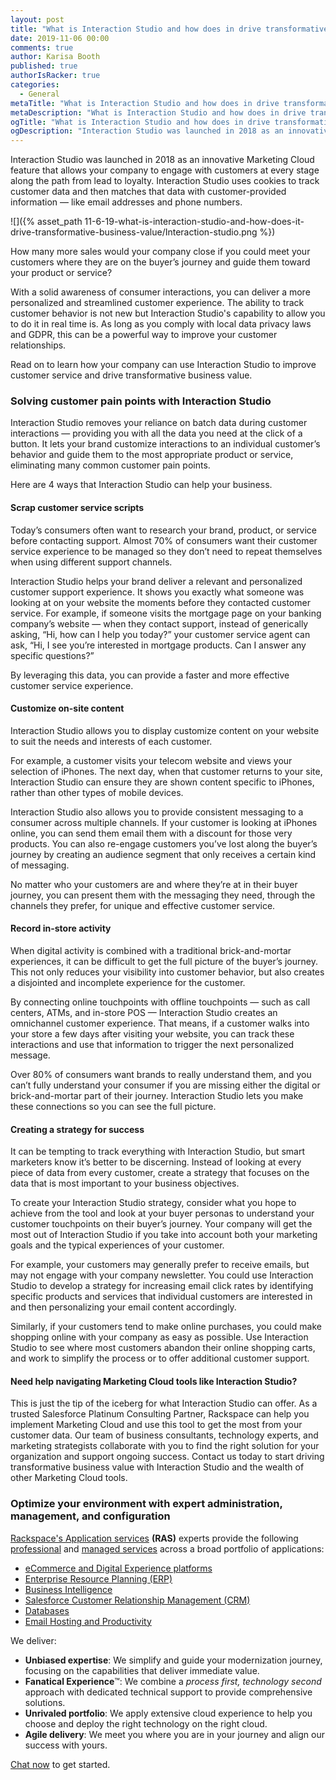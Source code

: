 ```yaml
---
layout: post
title: "What is Interaction Studio and how does in drive transformative business value?"
date: 2019-11-06 00:00
comments: true
author: Karisa Booth
published: true
authorIsRacker: true
categories:
  - General
metaTitle: "What is Interaction Studio and how does in drive transformative business value?"
metaDescription: "What is Interaction Studio and how does in drive transformative business value?"
ogTitle: "What is Interaction Studio and how does in drive transformative business value?"
ogDescription: "Interaction Studio was launched in 2018 as an innovative Marketing Cloud feature that allows your company to engage with customers at every stage along the path from lead to loyalty."
---
```


Interaction Studio was launched in 2018 as an innovative Marketing Cloud feature that allows your company to engage with customers at every stage along the path from lead to loyalty. Interaction Studio uses cookies to track customer data and then matches that data with customer-provided information &mdash; like email addresses and phone numbers.  

<!-- more -->

![]({% asset_path 11-6-19-what-is-interaction-studio-and-how-does-it-drive-transformative-business-value/Interaction-studio.png %})

How many more sales would your company close if you could meet your customers where they are on the buyer’s journey and guide them toward your product or service?

With a solid awareness of consumer interactions, you can deliver a more personalized and streamlined customer experience. The ability to track customer behavior is not new but Interaction Studio's capability to allow you to do it in real time is. As long as you comply with local data privacy laws and GDPR, this can be a powerful way to improve your customer relationships.

Read on to learn how your company can use Interaction Studio to improve customer service and drive transformative business value.

### Solving customer pain points with Interaction Studio

Interaction Studio removes your reliance on batch data during customer interactions &mdash; providing you with all the data you need at the click of a button. It lets your brand customize interactions to an individual customer’s behavior and guide them to the most appropriate product or service, eliminating many common customer pain points. 

Here are 4 ways that Interaction Studio can help your business.

#### Scrap customer service scripts

Today’s consumers often want to research your brand, product, or service before contacting support. Almost 70% of consumers want their customer service experience to be managed so they don’t need to repeat themselves when using different support channels.

Interaction Studio helps your brand deliver a relevant and personalized customer support experience. It shows you exactly what someone was looking at on your website the moments before they contacted customer service. For example, if someone visits the mortgage page on your banking company’s website &mdash; when they contact support, instead of generically asking, “Hi, how can I help you today?” your customer service agent can ask, “Hi, I see you’re interested in mortgage products. Can I answer any specific questions?”

By leveraging this data, you can provide a faster and more effective customer service experience. 

#### Customize on-site content

Interaction Studio allows you to display customize content on your website to suit the needs and interests of each customer.

For example, a customer visits your telecom website and views your selection of iPhones. The next day, when that customer returns to your site, Interaction Studio can ensure they are shown content specific to iPhones, rather than other types of mobile devices.

Interaction Studio also allows you to provide consistent messaging to a consumer across multiple channels. If your customer is looking at iPhones online, you can send them email them with a discount for those very products. You can also re-engage customers you’ve lost along the buyer’s journey by creating an audience segment that only receives a certain kind of messaging.

No matter who your customers are and where they’re at in their buyer journey, you can present them with the messaging they need, through the channels they prefer, for unique and effective customer service.

#### Record in-store activity

When digital activity is combined with a traditional brick-and-mortar experiences, it can be difficult to get the full picture of the buyer’s journey. This not only reduces your visibility into customer behavior, but also creates a disjointed and incomplete experience for the customer.

By connecting online touchpoints with offline touchpoints &mdash; such as call centers, ATMs, and in-store POS &mdash; Interaction Studio creates an omnichannel customer experience. That means, if a customer walks into your store a few days after visiting your website, you can track these interactions and use that information to trigger the next personalized message.

Over 80% of consumers want brands to really understand them, and you can’t fully understand your consumer if you are missing either the digital or brick-and-mortar part of their journey. Interaction Studio lets you make these connections so you can see the full picture.

#### Creating a strategy for success

It can be tempting to track everything with Interaction Studio, but smart marketers know it’s better to be discerning. Instead of looking at every piece of data from every customer, create a strategy that focuses on the data that is most important to your business objectives.

To create your Interaction Studio strategy, consider what you hope to achieve from the tool and look at your buyer personas to understand your customer touchpoints on their buyer’s journey. Your company will get the most out of Interaction Studio if you take into account both your marketing goals and the typical experiences of your customer.

For example, your customers may generally prefer to receive emails, but may not engage with your company newsletter. You could use Interaction Studio to develop a strategy for increasing email click rates by identifying specific products and services that individual customers are interested in and then personalizing your email content accordingly.

Similarly, if your customers tend to make online purchases, you could make shopping online with your company as easy as possible. Use Interaction Studio to see where most customers abandon their online shopping carts, and work to simplify the process or to offer additional customer support.

#### Need help navigating Marketing Cloud tools like Interaction Studio?

This is just the tip of the iceberg for what Interaction Studio can offer. As a trusted Salesforce Platinum Consulting Partner, Rackspace can help you implement Marketing Cloud and use this tool to get the most from your customer data. Our team of business consultants, technology experts, and marketing strategists collaborate with you to find the right solution for your organization and support ongoing success. Contact us today to start driving transformative business value with Interaction Studio and the wealth of other Marketing Cloud tools.


### Optimize your environment with expert administration, management, and configuration

[Rackspace's Application services](https://www.rackspace.com/application-management/managed-services)
**(RAS)** experts provide the following [professional](https://www.rackspace.com/application-management/professional-services)
and
[managed services](https://www.rackspace.com/application-management/managed-services) across
a broad portfolio of applications:

- [eCommerce and Digital Experience platforms](https://www.rackspace.com/ecommerce-digital-experience)
- [Enterprise Resource Planning (ERP)](https://www.rackspace.com/erp)
- [Business Intelligence](https://www.rackspace.com/business-intelligence)
- [Salesforce Customer Relationship Management (CRM)](https://www.rackspace.com/salesforce-managed-services)
- [Databases](https://www.rackspace.com/dba-services)
- [Email Hosting and Productivity](https://www.rackspace.com/email-hosting)

We deliver:

- **Unbiased expertise**: We simplify and guide your modernization journey,
focusing on the capabilities that deliver immediate value.
- **Fanatical Experience**&trade;: We combine a *process first, technology second*
approach with dedicated technical support to provide comprehensive solutions.
- **Unrivaled portfolio**: We apply extensive cloud experience to help you
choose and deploy the right technology on the right cloud.
- **Agile delivery**: We meet you where you are in your journey and align
our success with yours.

[Chat now](https://www.rackspace.com/#chat) to get started.
